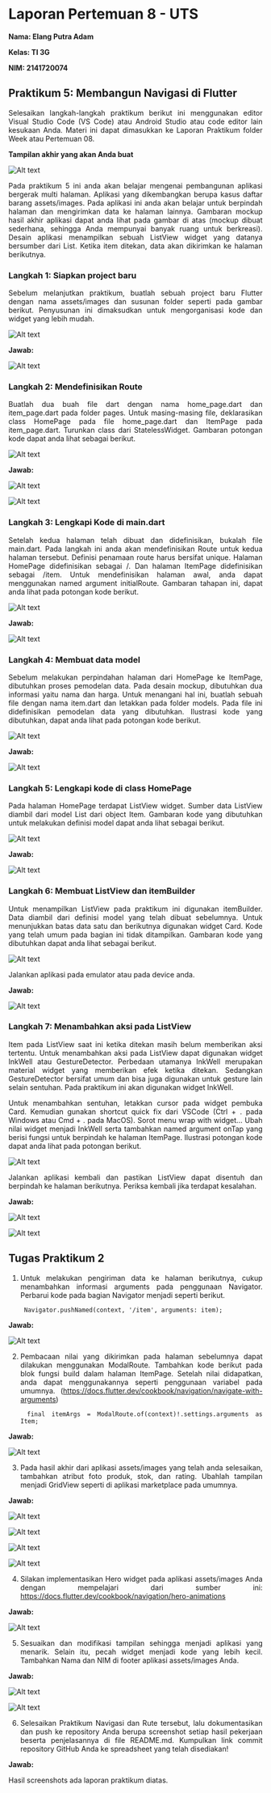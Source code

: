 <style>
    body {text-align: justify}
</style>

# <b>Laporan Pertemuan 8 - UTS</b>
<b> Nama: Elang Putra Adam

Kelas: TI 3G

NIM: 2141720074 </b>

## <b>Praktikum 5: Membangun Navigasi di Flutter</b>

Selesaikan langkah-langkah praktikum berikut ini menggunakan editor Visual Studio Code (VS Code) atau Android Studio atau code editor lain kesukaan Anda. Materi ini dapat dimasukkan ke Laporan Praktikum folder Week atau Pertemuan 08.

<b>Tampilan akhir yang akan Anda buat</b>

![Alt text](assets/images/image-7.png)

Pada praktikum 5 ini anda akan belajar mengenai pembangunan aplikasi bergerak multi halaman. Aplikasi yang dikembangkan berupa kasus daftar barang assets/images. Pada aplikasi ini anda akan belajar untuk berpindah halaman dan mengirimkan data ke halaman lainnya. Gambaran mockup hasil akhir aplikasi dapat anda lihat pada gambar di atas (mockup dibuat sederhana, sehingga Anda mempunyai banyak ruang untuk berkreasi). Desain aplikasi menampilkan sebuah ListView widget yang datanya bersumber dari List. Ketika item ditekan, data akan dikirimkan ke halaman berikutnya.

### <b>Langkah 1: Siapkan project baru</b>

Sebelum melanjutkan praktikum, buatlah sebuah project baru Flutter dengan nama assets/images dan susunan folder seperti pada gambar berikut. Penyusunan ini dimaksudkan untuk mengorganisasi kode dan widget yang lebih mudah.

![Alt text](assets/images/image-8.png)

<b>Jawab:</b>

![Alt text](assets/images/image.png)

### <b>Langkah 2: Mendefinisikan Route</b>

Buatlah dua buah file dart dengan nama home_page.dart dan item_page.dart pada folder pages. Untuk masing-masing file, deklarasikan class HomePage pada file home_page.dart dan ItemPage pada item_page.dart. Turunkan class dari StatelessWidget. Gambaran potongan kode dapat anda lihat sebagai berikut.

![Alt text](assets/images/image-1.png)

<b>Jawab:</b>

![Alt text](assets/images/image-2.png)

![Alt text](assets/images/image-3.png)

### <b>Langkah 3: Lengkapi Kode di main.dart</b>

Setelah kedua halaman telah dibuat dan didefinisikan, bukalah file main.dart. Pada langkah ini anda akan mendefinisikan Route untuk kedua halaman tersebut. Definisi penamaan route harus bersifat unique. Halaman HomePage didefinisikan sebagai /. Dan halaman ItemPage didefinisikan sebagai /item. Untuk mendefinisikan halaman awal, anda dapat menggunakan named argument initialRoute. Gambaran tahapan ini, dapat anda lihat pada potongan kode berikut.

![Alt text](assets/images/image-4.png)

<b>Jawab:</b>

![Alt text](assets/images/image-5.png)

### <b>Langkah 4: Membuat data model</b>

Sebelum melakukan perpindahan halaman dari HomePage ke ItemPage, dibutuhkan proses pemodelan data. Pada desain mockup, dibutuhkan dua informasi yaitu nama dan harga. Untuk menangani hal ini, buatlah sebuah file dengan nama item.dart dan letakkan pada folder models. Pada file ini didefinisikan pemodelan data yang dibutuhkan. Ilustrasi kode yang dibutuhkan, dapat anda lihat pada potongan kode berikut.

![Alt text](assets/images/image-6.png)

<b>Jawab:</b>

![Alt text](assets/images/image-12.png)

### <b>Langkah 5: Lengkapi kode di class HomePage</b>

Pada halaman HomePage terdapat ListView widget. Sumber data ListView diambil dari model List dari object Item. Gambaran kode yang dibutuhkan untuk melakukan definisi model dapat anda lihat sebagai berikut.

![Alt text](assets/images/image-9.png)

<b>Jawab:</b>

![Alt text](assets/images/image-13.png)

### <b>Langkah 6: Membuat ListView dan itemBuilder</b>

Untuk menampilkan ListView pada praktikum ini digunakan itemBuilder. Data diambil dari definisi model yang telah dibuat sebelumnya. Untuk menunjukkan batas data satu dan berikutnya digunakan widget Card. Kode yang telah umum pada bagian ini tidak ditampilkan. Gambaran kode yang dibutuhkan dapat anda lihat sebagai berikut.

![Alt text](assets/images/image-10.png)

Jalankan aplikasi pada emulator atau pada device anda.

<b>Jawab:</b>

![Alt text](assets/images/image-14.png)

### <b>Langkah 7: Menambahkan aksi pada ListView</b>

Item pada ListView saat ini ketika ditekan masih belum memberikan aksi tertentu. Untuk menambahkan aksi pada ListView dapat digunakan widget InkWell atau GestureDetector. Perbedaan utamanya InkWell merupakan material widget yang memberikan efek ketika ditekan. Sedangkan GestureDetector bersifat umum dan bisa juga digunakan untuk gesture lain selain sentuhan. Pada praktikum ini akan digunakan widget InkWell.

Untuk menambahkan sentuhan, letakkan cursor pada widget pembuka Card. Kemudian gunakan shortcut quick fix dari VSCode (Ctrl + . pada Windows atau Cmd + . pada MacOS). Sorot menu wrap with widget... Ubah nilai widget menjadi InkWell serta tambahkan named argument onTap yang berisi fungsi untuk berpindah ke halaman ItemPage. Ilustrasi potongan kode dapat anda lihat pada potongan berikut.

![Alt text](assets/images/image-11.png)

Jalankan aplikasi kembali dan pastikan ListView dapat disentuh dan berpindah ke halaman berikutnya. Periksa kembali jika terdapat kesalahan.

<b>Jawab:</b>

![Alt text](assets/images/image-15.png)

![Alt text](assets/images/image-16.png)

## <b>Tugas Praktikum 2</b>

1. Untuk melakukan pengiriman data ke halaman berikutnya, cukup menambahkan informasi arguments pada penggunaan Navigator. Perbarui kode pada bagian Navigator menjadi seperti berikut.

        Navigator.pushNamed(context, '/item', arguments: item);

<b>Jawab:</b>

![Alt text](assets/images/image-17.png)

2. Pembacaan nilai yang dikirimkan pada halaman sebelumnya dapat dilakukan menggunakan ModalRoute. Tambahkan kode berikut pada blok fungsi build dalam halaman ItemPage. Setelah nilai didapatkan, anda dapat menggunakannya seperti penggunaan variabel pada umumnya. (https://docs.flutter.dev/cookbook/navigation/navigate-with-arguments)

        final itemArgs = ModalRoute.of(context)!.settings.arguments as Item;

<b>Jawab:</b>

![Alt text](assets/images/image-18.png)

3. Pada hasil akhir dari aplikasi assets/images yang telah anda selesaikan, tambahkan atribut foto produk, stok, dan rating. Ubahlah tampilan menjadi GridView seperti di aplikasi marketplace pada umumnya.

<b>Jawab:</b>

![Alt text](assets/images/image-19.png)

![Alt text](assets/images/image-20.png)

![Alt text](assets/images/image-21.png)

![Alt text](assets/images/image-24.png)

4. Silakan implementasikan Hero widget pada aplikasi assets/images Anda dengan mempelajari dari sumber ini: https://docs.flutter.dev/cookbook/navigation/hero-animations

<b>Jawab:</b>

![Alt text](assets/images/image-22.png)

5. Sesuaikan dan modifikasi tampilan sehingga menjadi aplikasi yang menarik. Selain itu, pecah widget menjadi kode yang lebih kecil. Tambahkan Nama dan NIM di footer aplikasi assets/images Anda.

<b>Jawab:</b>

![Alt text](assets/images/image-23.png)

![Alt text](assets/images/image-25.png)

6. Selesaikan Praktikum Navigasi dan Rute tersebut, lalu dokumentasikan dan push ke repository Anda berupa screenshot setiap hasil pekerjaan beserta penjelasannya di file README.md. Kumpulkan link commit repository GitHub Anda ke spreadsheet yang telah disediakan!

<b>Jawab:</b>

Hasil screenshots ada laporan praktikum diatas.